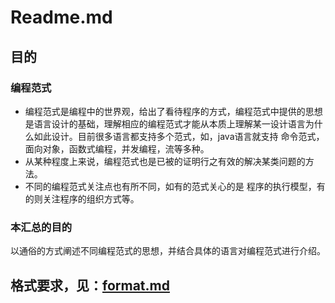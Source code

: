 # Readme.md

## 目的
### 编程范式
* 编程范式是编程中的世界观，给出了看待程序的方式，编程范式中提供的思想是语言设计的基础，理解相应的编程范式才能从本质上理解某一设计语言为什么如此设计。目前很多语言都支持多个范式，如，java语言就支持 命令范式，面向对象，函数式编程，并发编程，流等多种。  
* 从某种程度上来说，编程范式也是已被的证明行之有效的解决某类问题的方法。
* 不同的编程范式关注点也有所不同，如有的范式关心的是 程序的执行模型，有的则关注程序的组织方式等。

### 本汇总的目的
以通俗的方式阐述不同编程范式的思想，并结合具体的语言对编程范式进行介绍。

## 格式要求，见：[format.md](https://github.com/wobocy/programming-paradigm/blob/dev/format.md)